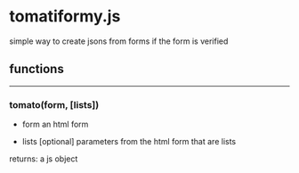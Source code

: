 # tomatiformy.js

simple way to create jsons from forms if the form is verified


## functions
---

### tomato(form, [lists])
- form
an html form

- lists [optional]
parameters from the html form that are lists

returns: a js object
